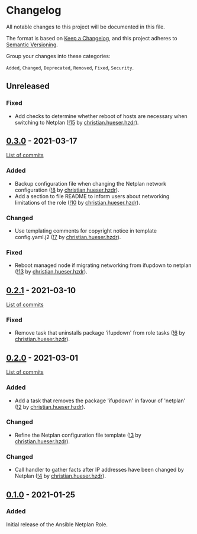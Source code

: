 <!--
SPDX-FileCopyrightText: 2021 Helmholtz Centre for Environmental Research (UFZ)
SPDX-FileCopyrightText: 2021 Helmholtz-Zentrum Dresden-Rossendorf (HZDR)

SPDX-License-Identifier: Apache-2.0
-->

# Changelog

All notable changes to this project will be documented in this file.

The format is based on [Keep a Changelog](https://keepachangelog.com/en/1.0.0/),
and this project adheres to [Semantic Versioning](https://semver.org/spec/v2.0.0.html).

Group your changes into these categories:

`Added`, `Changed`, `Deprecated`, `Removed`, `Fixed`, `Security`.

## Unreleased

### Fixed

- Add checks to determine whether reboot of hosts are necessary when switching to Netplan
  ([!15](https://gitlab.com/hifis/ansible/netplan-role/-/merge_requests/15)
  by [christian.hueser.hzdr](https://gitlab.com/christian.hueser.hzdr)).

## [0.3.0](https://gitlab.com/hifis/ansible/netplan-role/-/releases/v0.3.0) - 2021-03-17

[List of commits](https://gitlab.com/hifis/ansible/netplan-role/-/compare/v0.2.1...v0.3.0)

### Added

- Backup configuration file when changing the Netplan network configuration
  ([!8](https://gitlab.com/hifis/ansible/netplan-role/-/merge_requests/8)
  by [christian.hueser.hzdr](https://gitlab.com/christian.hueser.hzdr)).
- Add a section to file README to inform users about networking limitations of the role
  ([!10](https://gitlab.com/hifis/ansible/netplan-role/-/merge_requests/10)
  by [christian.hueser.hzdr](https://gitlab.com/christian.hueser.hzdr)).
  
### Changed

- Use templating comments for copyright notice in template config.yaml.j2
  ([!7](https://gitlab.com/hifis/ansible/netplan-role/-/merge_requests/7)
  by [christian.hueser.hzdr](https://gitlab.com/christian.hueser.hzdr)).

### Fixed

- Reboot managed node if migrating networking from ifupdown to netplan
  ([!13](https://gitlab.com/hifis/ansible/netplan-role/-/merge_requests/13)
  by [christian.hueser.hzdr](https://gitlab.com/christian.hueser.hzdr)).

## [0.2.1](https://gitlab.com/hifis/ansible/netplan-role/-/releases/v0.2.1) - 2021-03-10

[List of commits](https://gitlab.com/hifis/ansible/netplan-role/-/compare/v0.2.0...v0.2.1)

### Fixed

- Remove task that uninstalls package 'ifupdown' from role tasks
  ([!6](https://gitlab.com/hifis/ansible/netplan-role/-/merge_requests/6)
  by [christian.hueser.hzdr](https://gitlab.com/christian.hueser.hzdr)).

## [0.2.0](https://gitlab.com/hifis/ansible/netplan-role/-/releases/v0.2.0) - 2021-03-01

[List of commits](https://gitlab.com/hifis/ansible/netplan-role/-/compare/v0.1.0...v0.2.0)

### Added

- Add a task that removes the package 'ifupdown' in favour of 'netplan'
  ([!2](https://gitlab.com/hifis/ansible/netplan-role/-/merge_requests/2)
  by [christian.hueser.hzdr](https://gitlab.com/christian.hueser.hzdr)).

### Changed

- Refine the Netplan configuration file template
  ([!3](https://gitlab.com/hifis/ansible/netplan-role/-/merge_requests/3)
  by [christian.hueser.hzdr](https://gitlab.com/christian.hueser.hzdr)).

### Changed

- Call handler to gather facts after IP addresses have been changed by Netplan
  ([!4](https://gitlab.com/hifis/ansible/netplan-role/-/merge_requests/4)
  by [christian.hueser.hzdr](https://gitlab.com/christian.hueser.hzdr)).

## [0.1.0](https://gitlab.com/hifis/ansible/netplan-role/-/releases/v0.1.0) - 2021-01-25

### Added

Initial release of the Ansible Netplan Role.
